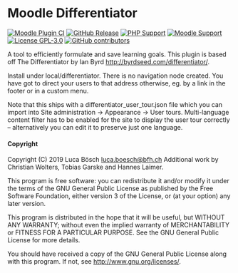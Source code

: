 Moodle Differentiator
=========================
[![Moodle Plugin CI](https://github.com/lucaboesch/moodle-local_differentiator/workflows/Moodle%20Plugin%20CI/badge.svg?branch=main)](https://github.com/lucaboesch/moodle-local_differentiator/actions?query=workflow%3A%22Moodle+Plugin+CI%22+branch%3Amain)
[![GitHub
Release](https://img.shields.io/github/release/lucaboesch/moodle-local_differentiator.svg)](https://github.com/lucaboesch/moodle-local_differentiator/releases)
[![PHP Support](https://img.shields.io/badge/php-7.4--8.3-blue)](https://github.com/lucaboesch/moodle-local_differentiator/actions)
[![Moodle Support](https://img.shields.io/badge/Moodle-4.1--4.4-orange)](https://github.com/lucaboesch/moodle-local_differentiator/actions)
[![License GPL-3.0](https://img.shields.io/github/license/lucaboesch/moodle-local_differentiator?color=lightgrey)](https://github.com/lucaboesch/moodle-local_differentiator/blob/main/LICENSE)
[![GitHub contributors](https://img.shields.io/github/contributors/lucaboesch/moodle-local_differentiator)](https://github.com/lucaboesch/moodle-local_differentiator/graphs/contributors)

A tool to efficiently formulate and save learning goals.
This plugin is based off The Differentiator by Ian Byrd <http://byrdseed.com/differentiator/>.

Install under local/differentiator. There is no navigation node created.
You have got to direct your users to that address otherwise, eg. by a link
in the footer or in a custom menu.

Note that this ships with a differentiator_user_tour.json file which you can
import into Site administration → Appearance → User tours.
Multi-language content filter has to be enabled for the site to display the
user tour correctly – alternatively you can edit it to preserve just one
language.

#### Copyright

Copyright (C) 2019 Luca Bösch <luca.boesch@bfh.ch>
Additional work by Christian Wolters, Tobias Garske and Hannes Laimer.

This program is free software: you can redistribute it and/or modify it under
the terms of the GNU General Public License as published by the Free Software
Foundation, either version 3 of the License, or (at your option) any later
version.

This program is distributed in the hope that it will be useful, but WITHOUT ANY
WARRANTY; without even the implied warranty of MERCHANTABILITY or FITNESS FOR A
PARTICULAR PURPOSE.  See the GNU General Public License for more details.

You should have received a copy of the GNU General Public License along with
this program.  If not, see <http://www.gnu.org/licenses/>.
